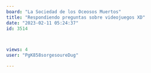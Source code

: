 ```yaml
---
board: "La Sociedad de los Oceosos Muertos"
title: "Respondiendo preguntas sobre videojuegos XD"
date: "2023-02-11 05:24:37"
id: 3514



views: 4
user: "PgK858sorgesoureDug"

---
```

